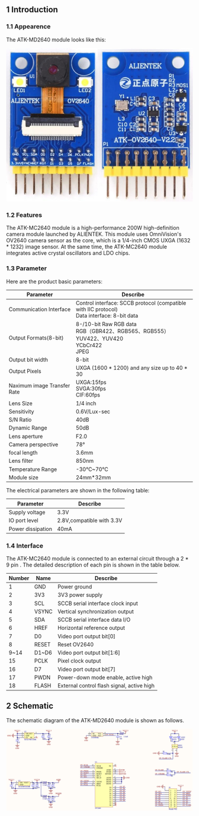 ## 1 Introduction

### 1.1 Appearence

The ATK-MD2640 module looks like this:

![](1_docs/3_figures/01_ATK-MC2640_Module.png)

### 1.2 Features

The ATK-MC2640 module is a high-performance 200W high-definition camera module launched by ALIENTEK. This module uses OmniVision's OV2640 camera sensor as the core, which is a 1/4-inch CMOS UXGA (1632 * 1232) image sensor. At the same time, the ATK-MC2640 module integrates active crystal oscillators and LDO chips.

### 1.3 Parameter

Here are the product basic parameters:

| Parameter                   | Describe                                                     |
| --------------------------- | ------------------------------------------------------------ |
| Communication Interface     | Control interface: SCCB protocol (compatible with IIC protocol)<br />Data interface: 8-bit data |
| Output Formats(8-bit)       | 8-/10-bit Raw RGB data<br/>RGB（GBR422、RGB565、RGB555）<br/>YUV422、YUV420<br/>YCbCr422<br/>JPEG |
| Output bit width            | 8-bit                                                        |
| Output Pixels               | UXGA (1600 * 1200) and any size up to 40 * 30                |
| Naximum image Transfer Rate | UXGA:15fps<br/>SVGA:30fps<br/>CIF:60fps                      |
| Lens Size                   | 1/4 inch                                                     |
| Sensitivity                 | 0.6V/Lux-sec                                                 |
| S/N Ratio                   | 40dB                                                         |
| Dynamic Range               | 50dB                                                         |
| Lens aperture               | F2.0                                                         |
| Camera perspective          | 78°                                                          |
| focal length                | 3.6mm                                                        |
| Lens filter                 | 850nm                                                        |
| Temperature Range           | -30℃~70℃                                                     |
| Module size                 | 24mm*32mm                                                    |

The electrical parameters are shown in the following table:

| Parameter         | Describe                  |
| ----------------- | ------------------------- |
| Supply voltage    | 3.3V                      |
| IO port level     | 2.8V,compatible with 3.3V |
| Power dissipation | 40mA                      |

### 1.4 Interface

The ATK-MC2640 module is connected to an external circuit through a 2 * 9 pin . The detailed description of each pin is shown in the table below.

| Number | Name  | Describe                                   |
| ------ | ----- | ------------------------------------------ |
| 1      | GND   | Power ground                               |
| 2      | 3V3   | 3V3 power supply                           |
| 3      | SCL   | SCCB serial interface clock input          |
| 4      | VSYNC | Vertical synchronization output            |
| 5      | SDA   | SCCB serial interface data I/O             |
| 6      | HREF  | Horizontal reference output                |
| 7      | D0    | Video port output bit[0]                   |
| 8      | RESET | Reset OV2640                               |
| 9~14   | D1~D6 | Video port output bit[1:6]                 |
| 15     | PCLK  | Pixel clock output                         |
| 16     | D7    | Video port output bit[7]                   |
| 17     | PWDN  | Power-down mode enable, active high        |
| 18     | FLASH | External control flash signal, active high |

## 2 Schematic

The schematic diagram of the ATK-MD2640 module is shown as follows.

![](1_docs/3_figures/02_ATK_MC2640_SCH.png)